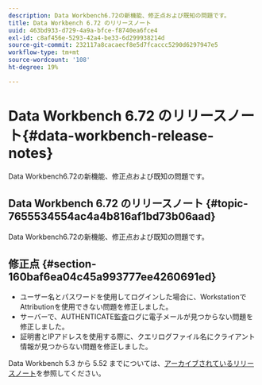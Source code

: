 ```yaml
---
description: Data Workbench6.72の新機能、修正点および既知の問題です。
title: Data Workbench 6.72 のリリースノート
uuid: 463bd933-d729-4a9a-bfce-f8740ea6fce4
exl-id: c8af456e-5293-42a4-be33-6d299938214d
source-git-commit: 232117a8cacaecf8e5d7fcaccc5290d6297947e5
workflow-type: tm+mt
source-wordcount: '108'
ht-degree: 19%

---
```


# Data Workbench 6.72 のリリースノート{#data-workbench-release-notes}

Data Workbench6.72の新機能、修正点および既知の問題です。

## Data Workbench 6.72 のリリースノート {#topic-7655534554ac4a4b816af1bd73b06aad}

Data Workbench6.72の新機能、修正点および既知の問題です。

## 修正点 {#section-160baf6ea04c45a993777ee4260691ed}

* ユーザー名とパスワードを使用してログインした場合に、WorkstationでAttributionを使用できない問題を修正しました。
* サーバーで、AUTHENTICATE監査ログに電子メールが見つからない問題を修正しました。
* 証明書とIPアドレスを使用する際に、クエリログファイル名にクライアント情報が見つからない問題を修正しました。

Data Workbench 5.3 から 5.52 までについては、[アーカイブされているリリースノート](https://experienceleague.adobe.com/docs/data-workbench/using/release-notes/release-notes.html)を参照してください。
